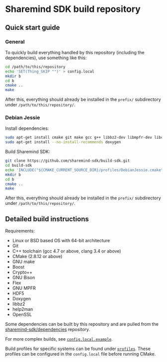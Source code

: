 # Sharemind SDK build repository

## Quick start guide

### General

To quickly build everything handled by this repository (including the
dependencies), use something like this:

```bash
cd /path/to/this/repository
echo 'SET(Thing_SKIP "")' > config.local
mkdir b
cd b
cmake ..
make
```

After this, everything should already be installed in the `prefix/` subdirectory
under `/path/to/this/repository/`.

### Debian Jessie

Install dependencies:

```bash
sudo apt-get install cmake git make gcc g++ libbz2-dev libmpfr-dev libcrypto++-dev libbison-dev flex libhdf5-dev libboost-filesystem-dev libboost-iostreams-dev libboost-program-options-dev libboost-system-dev libboost-thread-dev help2man
sudo apt-get install --no-install-recommends doxygen
```

Build Sharemind SDK:
```bash
git clone https://github.com/sharemind-sdk/build-sdk.git
cd build-sdk
echo 'INCLUDE("${CMAKE_CURRENT_SOURCE_DIR}/profiles/DebianJessie.cmake" REQUIRED)' > config.local
mkdir b
cd b
cmake ..
make
```

After this, everything should already be installed in the `prefix/` subdirectory
under `/path/to/this/repository/`.

## Detailed build instructions

Requirements:

* Linux or BSD based OS with 64-bit architecture
* Git
* C++ toolchain (gcc 4.7 or above, clang 3.4 or above)
* CMake (2.8.12 or above)
* GNU make
* Boost
* Crypto++
* GNU Bison
* Flex
* GNU MPFR
* HDF5
* Doxygen
* libbz2
* help2man
* OpenSSL

Some dependencies can be built by this repository and are pulled from the
[sharemind-sdk/dependencies](https://github.com/sharemind-sdk/dependencies/)
repository.

For more complex builds, see
[`config.local.example`](https://github.com/sharemind-sdk/build-sdk/blob/master/config.local.example).

Build profiles for specific systems can be found under
[`profiles`](https://github.com/sharemind-sdk/build-sdk/tree/master/profiles).
These profiles can be configured in the `config.local` file before running CMake.
